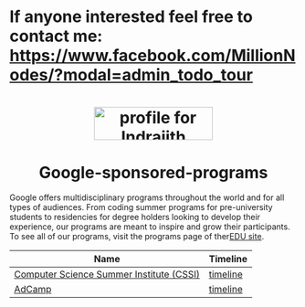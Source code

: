 # If anyone interested feel free to contact me: https://www.facebook.com/MillionNodes/?modal=admin_todo_tour
<h1 align="middle"><a href="https://stackexchange.com/users/11078123/indrajith-ekanayake"><img src="https://stackexchange.com/users/flair/11078123.png" width="208" height="58" alt="profile for Indrajith Ekanayake on Stack Exchange, a network of free, community-driven Q&amp;A sites" title="profile for Indrajith Ekanayake on Stack Exchange, a network of free, community-driven Q&amp;A sites" /></a></h1>

<h1 align="middle">Google-sponsored-programs</h1>
Google offers multidisciplinary programs throughout the world and for all types of audiences. From coding summer programs for pre-university students to residencies for degree holders looking to develop their experience, our programs are meant to inspire and grow their participants. To see all of our programs, visit the programs page of ther<a href="Google offers multidisciplinary programs throughout the world and for all types of audiences. From coding summer programs for pre-university students to residencies for degree holders looking to develop their experience, our programs are meant to inspire and grow their participants. To see all of our programs, visit the programs page of our EDU site. ">EDU site</a>.

| Name                                    | Timeline            |
|-----------------------------------------|-----------------|
| [Computer Science Summer Institute (CSSI)](https://www.google.com/edu/resources/programs/computer-science-summer-institute/) | [timeline]() |
| [AdCamp](https://www.google.com/edu/resources/programs/adcamp/) | [timeline]() |

